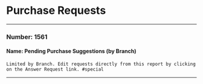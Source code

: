 # Purchase Requests

---

### Number: 1561
#### Name: Pending Purchase Suggestions (by Branch)



```
Limited by Branch. Edit requests directly from this report by clicking on the Answer Request link. #special
```



---
